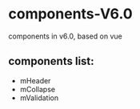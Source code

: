 # components-V6.0
components in v6.0, based on vue

## components list:
  * mHeader
  * mCollapse
  * mValidation
